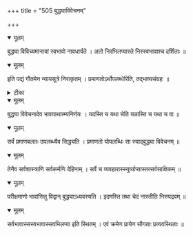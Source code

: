 +++
title = "505 बुद्ध्याविवेचनम्"

+++


<details open><summary>मूलम्</summary>

बुद्ध्या विविच्यमानायां स्वभावो नावधार्यते । अतो निरभिलप्यास्ते निस्स्वभावाश्च दर्शिताः ॥
</details>



<details open><summary>मूलम्</summary>

इति पद्यं गौतमेन न्यायसूत्रे निराकृतम् । प्रमाणतोऽर्थोपलब्धेरिति, तद्भाष्यसंग्रहः ॥
</details>



<details><summary>टीका</summary>

न्या. सू.[4-2-29]
</details>



<details open><summary>मूलम्</summary>

बुद्ध्या विवेचनादेव भावयाथात्म्यनिर्णयः । यदस्ति च यथा चेति यन्नास्ति च यथा च वा ॥
</details>



<details open><summary>मूलम्</summary>

सर्वं प्रमाणबलतः उपलब्ध्यैव सिद्ध्यति । प्रमाणतो योपलब्धिः सा स्याद्बुद्ध्या विवेचनम् ॥
</details>



<details open><summary>मूलम्</summary>

तेनैव सर्वशास्त्राणि सर्वकर्मणि देहिनाम् । सर्वे च व्यवहारास्स्युर्व्याप्तास्तत्सर्वसाक्षिकम् ॥
</details>



<details open><summary>मूलम्</summary>

परीक्षमाणो भावांसितु विद्वान् बुद्ध्याऽध्यवस्यति । इदमस्ति तथा चेदं नास्तीति निरुपद्रवम् ॥
</details>



<details open><summary>मूलम्</summary>

सर्वभावास्सस्वभावास्सवभिलप्या इति स्थितम् । एवं क्रमेण प्रायेण सौगताः प्रत्यवस्थिताः ॥
</details>

